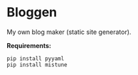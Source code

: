 # Bloggen

My own blog maker (static site generator).

**Requirements:**

    pip install pyyaml   
    pip install mistune 
